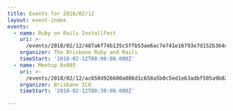 ```yaml
---
title: Events for 2018/02/12
layout: event-index
events:
  - name: Ruby on Rails InstallFest
    uri: >-
      /events/2018/02/12/487a6f74b135c5ffb53ae6ac7e741e16793e7d152b364d0de78c22c3fe35bbc9
    organizer: The Brisbane Ruby and Rails
    timeStart: '2018-02-12T08:00:00.000Z'
  - name: Meetup 0x005
    uri: >-
      /events/2018/02/12/ac650d926600a086d1c658a5b0c5ed1e63adbf505a9b021b39d6dcda75c6af15
    organizer: Brisbane ICO
    timeStart: '2018-02-12T08:30:00.000Z'

---
```

